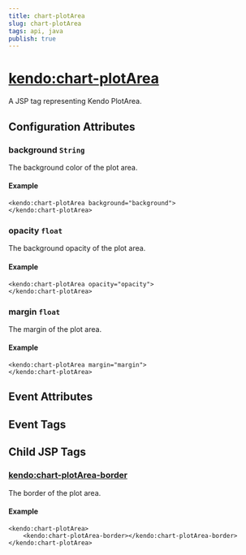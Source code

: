 ```yaml
---
title: chart-plotArea
slug: chart-plotArea
tags: api, java
publish: true
---
```


# <kendo:chart-plotArea>
A JSP tag representing Kendo PlotArea.

## Configuration Attributes


### background `String`

The background color of the plot area.

#### Example
    <kendo:chart-plotArea background="background">
    </kendo:chart-plotArea>
    

### opacity `float`

The background opacity of the plot area.

#### Example
    <kendo:chart-plotArea opacity="opacity">
    </kendo:chart-plotArea>
    

### margin `float`

The margin of the plot area.

#### Example
    <kendo:chart-plotArea margin="margin">
    </kendo:chart-plotArea>
    

## Event Attributes


## Event Tags
 

## Child JSP Tags

### [<kendo:chart-plotArea-border>](/api/wrappers/jsp/chart/plotarea-border)

The border of the plot area.

#### Example

    <kendo:chart-plotArea>
        <kendo:chart-plotArea-border></kendo:chart-plotArea-border>
    </kendo:chart-plotArea>
 
